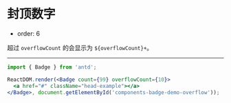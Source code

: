 # 封顶数字

- order: 6

超过 `overflowCount` 的会显示为 `${overflowCount}+`。

---

````jsx
import { Badge } from 'antd';

ReactDOM.render(<Badge count={99} overflowCount={10}>
  <a href="#" className="head-example"></a>
</Badge>, document.getElementById('components-badge-demo-overflow'));
````
